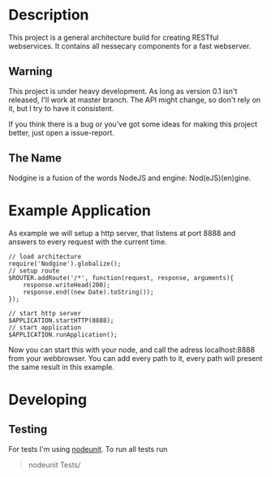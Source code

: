 # Description
This project is a general architecture build for creating RESTful webservices. It contains all nessecary components for
a fast webserver.

## Warning
This project is under heavy development. As long as version 0.1 isn't released, I'll work at master branch. The API might
change, so don't rely on it, but I try to have it consistent.

If you think there is a bug or you've got some ideas for making this project better, just open a issue-report.

## The Name
Nodgine is a fusion of the words NodeJS and engine: Nod(eJS)(en)gine.

# Example Application
As example we will setup a http server, that listens at port 8888 and answers to every request with the current time.

	// load architecture
	require('Nodgine').globalize();
	// setup route
	$ROUTER.addRoute('/*', function(request, response, arguments){
		response.writeHead(200);
		response.end((new Date).toString());
	});
	
	// start http server
	$APPLICATION.startHTTP(8888);
	// start application
	$APPLICATION.runApplication();

Now you can start this with your node, and call the adress localhost:8888 from your webbrowser. You can add every path
to it, every path will present the same result in this example.

# Developing

## Testing
For tests I'm using [nodeunit](https://github.com/caolan/nodeunit). To run all tests run
> nodeunit Tests/
